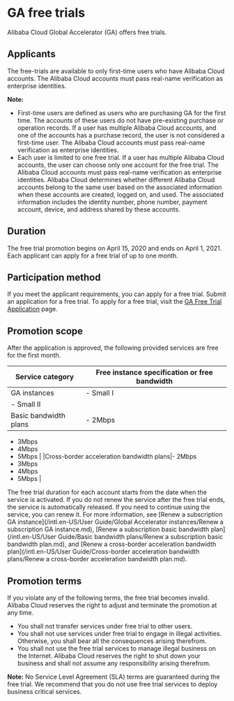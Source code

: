 # GA free trials

Alibaba Cloud Global Accelerator \(GA\) offers free trials.

## Applicants

The free-trials are available to only first-time users who have Alibaba Cloud accounts. The Alibaba Cloud accounts must pass real-name verification as enterprise identities.

**Note:**

-   First-time users are defined as users who are purchasing GA for the first time. The accounts of these users do not have pre-existing purchase or operation records. If a user has multiple Alibaba Cloud accounts, and one of the accounts has a purchase record, the user is not considered a first-time user. The Alibaba Cloud accounts must pass real-name verification as enterprise identities.
-   Each user is limited to one free trial. If a user has multiple Alibaba Cloud accounts, the user can choose only one account for the free trial. The Alibaba Cloud accounts must pass real-name verification as enterprise identities. Alibaba Cloud determines whether different Alibaba Cloud accounts belong to the same user based on the associated information when these accounts are created, logged on, and used. The associated information includes the identity number, phone number, payment account, device, and address shared by these accounts.

## Duration

The free trial promotion begins on April 15, 2020 and ends on April 1, 2021. Each applicant can apply for a free trial of up to one month.

## Participation method

If you meet the applicant requirements, you can apply for a free trial. Submit an application for a free trial. To apply for a free trial, visit the [GA Free Trial Application](https://page-intl.aliyun.com/form/act857014000/index.htm) page.

## Promotion scope

After the application is approved, the following provided services are free for the first month.

|Service category|Free instance specification or free bandwidth|
|----------------|---------------------------------------------|
|GA instances|-   Small I
-   Small II |
|Basic bandwidth plans|-   2Mbps
-   3Mbps
-   4Mbps
-   5Mbps |
|Cross-border acceleration bandwidth plans|-   2Mbps
-   3Mbps
-   4Mbps
-   5Mbps |

The free trial duration for each account starts from the date when the service is activated. If you do not renew the service after the free trial ends, the service is automatically released. If you need to continue using the service, you can renew it. For more information, see [Renew a subscription GA instance](/intl.en-US/User Guide/Global Accelerator instances/Renew a subscription GA instance.md), [Renew a subscription basic bandwidth plan](/intl.en-US/User Guide/Basic bandwidth plans/Renew a subscription basic bandwidth plan.md), and [Renew a cross-border acceleration bandwidth plan](/intl.en-US/User Guide/Cross-border acceleration bandwidth plans/Renew a cross-border acceleration bandwidth plan.md).

## Promotion terms

If you violate any of the following terms, the free trial becomes invalid. Alibaba Cloud reserves the right to adjust and terminate the promotion at any time.

-   You shall not transfer services under free trial to other users.
-   You shall not use services under free trial to engage in illegal activities. Otherwise, you shall bear all the consequences arising therefrom.
-   You shall not use the free trial services to manage illegal business on the Internet. Alibaba Cloud reserves the right to shut down your business and shall not assume any responsibility arising therefrom.

**Note:** No Service Level Agreement \(SLA\) terms are guaranteed during the free trial. We recommend that you do not use free trial services to deploy business critical services.

